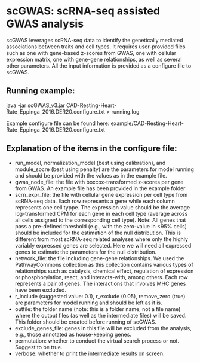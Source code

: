 # scGWAS: scRNA-seq assisted GWAS analysis

scGWAS leverages scRNA-seq data to identify the genetically mediated associations between traits and cell types. It requires user-provided files such as one with gene-based z-scores from GWAS, one with cellular expression matrix, one with gene-gene relationships, as well as several other parameters. All the input information is provided as a configure file to scGWAS.

## Running example:

java -jar scGWAS_v3.jar CAD-Resting-Heart-Rate_Eppinga_2016.DER20.configure.txt > running.log

Example configure file can be found here: example/CAD-Resting-Heart-Rate_Eppinga_2016.DER20.configure.txt

## Explanation of the items in the configure file:
- run_model, normalization_model (best using calibration), and module_socre (best using penalty) are the parameters for model running and should be provided with the values as in the example file.
- gwas_node_file: the file with boxcox-transformed z-scores per gene from GWAS. An example file has been provided in the example folder
- scrn_expr_file: the file with cellular gene expression per cell type from scRNA-seq data. Each row represents a gene while each column represents one cell typpe. The expression value should be the average log-transformed CPM for each gene in each cell type (average across all cells assigned to the corresponding cell type). Note: All genes that pass a pre-defined threshold (e.g., with the zero-value in <95% cells) should be included for the estimation of the null distribution. This is different from most scRNA-seq related analyses where only the highly variably expressed genes are selected. Here we will need all expressed genes to estimate the parameters for the null distribution.
- network_file: the file including gene-gene relationships. We used the PathwayCommons collection as this collection contains various types of relationships such as catalysis, chemical effect, regulation of expression or phosphorylation, react, and interacts-with, among others. Each row represents a pair of genes. The interactions that involves MHC genes have been excluded.
- r_include (suggested value: 0.1), r_exclude (0.05), remove_zero (true) are parameters for model running and should be left as it is.
- outfile: the folder name (note: this is a folder name, not a file name) where the output files (as well as the intermediate files) will be saved. This folder should be created before running of scGWAS.
- exclude_genes_file: genes in this file will be excluded from the analysis, e.g., those annotated as house-keeping genes.
- permutation: whether to conduct the virtual search process or not. Suggest to be true.
- verbose: whether to print the intermediate results on screen.

